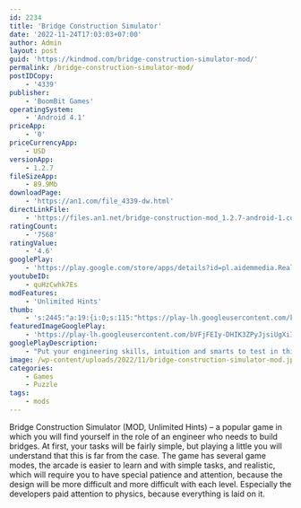 ```yaml
---
id: 2234
title: 'Bridge Construction Simulator'
date: '2022-11-24T17:03:03+07:00'
author: Admin
layout: post
guid: 'https://kindmod.com/bridge-construction-simulator-mod/'
permalink: /bridge-construction-simulator-mod/
postIDCopy:
    - '4339'
publisher:
    - 'BoomBit Games'
operatingSystem:
    - 'Android 4.1'
priceApp:
    - '0'
priceCurrencyApp:
    - USD
versionApp:
    - 1.2.7
fileSizeApp:
    - 89.9Mb
downloadPage:
    - 'https://an1.com/file_4339-dw.html'
directLinkFile:
    - 'https://files.an1.net/bridge-construction-mod_1.2.7-android-1.com.apk'
ratingCount:
    - '7568'
ratingValue:
    - '4.6'
googlePlay:
    - 'https://play.google.com/store/apps/details?id=pl.aidemmedia.RealisticBridge'
youtubeID:
    - quHzCwhk7Es
modFeatures:
    - 'Unlimited Hints'
thumb:
    - 's:2445:"a:19:{i:0;s:115:"https://play-lh.googleusercontent.com/khJIq-0yWjv0Z_FsJsi8TJlP5oZnSQps4_nhF5NBnFLVaIwDlPqWf0IFeHMyP2NHDzE=w526-h296";i:1;s:115:"https://play-lh.googleusercontent.com/YUODbrr_HRi4z-p3N5x35M8jhqVlHpM8nrNpC7or0xOmIvxwyivaGq33zL6nuZxOK-4=w526-h296";i:2;s:115:"https://play-lh.googleusercontent.com/Kd29Wl6yQBtBwJdu4TdzyVUSR93i3-9PkG_kZaVmlD8niDG_ReVIf9EwxLOzoir9hwo=w526-h296";i:3;s:115:"https://play-lh.googleusercontent.com/PorKa1rh1oBUBF0oLJ6Wit5zf23Dm2iL5TavW-CbOKEHo2mNbN7nKQdDQCJ4PlivGLU=w526-h296";i:4;s:115:"https://play-lh.googleusercontent.com/ormUoGERGc3gGqGG56BrABu9y2OXY4vCNN3erQPVe5zIa4_-ZJGOrMgGkuSfsXf5DBA=w526-h296";i:5;s:115:"https://play-lh.googleusercontent.com/pJ5H9awFwinHE7Gza5fNFs_TDRZMvrij-6rsx_eEI0dLf_Yjxtzwnt7GGwS2-PSp1e8=w526-h296";i:6;s:116:"https://play-lh.googleusercontent.com/fvx_R4ZO72D8saqZ679YfhEAGXjbNz_UsvPJniZGuQchm7_WpQ9F-mVGNM6S5ZAfkhnk=w526-h296";i:7;s:114:"https://play-lh.googleusercontent.com/NAY996Tvkdt5om8KFxCJj4MW5LSNzTrs4iDRxYOuxPty9s4yjtDmii-c40XVZe0oHw=w526-h296";i:8;s:114:"https://play-lh.googleusercontent.com/3ZwYv-Tr2im2LhA9H8c9NXGUYJN4mnKPmBXpnp2KngW5JZo9f5Y7LDwRIRFX5pQg9A=w526-h296";i:9;s:116:"https://play-lh.googleusercontent.com/WO8ai9LEsq5-kIY6C7mgDyZsMV95X44_Z3QePnjFUitNCkaDWm47yTJL75WssUE50Y7q=w526-h296";i:10;s:116:"https://play-lh.googleusercontent.com/HLMeRdu9rFoAnOMILyngaRkSxh5OHn_XUpk3lZ7DrOCN5XGpr5BEVHSAHQoTx4B-hXr3=w526-h296";i:11;s:115:"https://play-lh.googleusercontent.com/qH2biV_CpoXFl_-0cS1CdNFzP9xXk6PDQKDaB64t1rAAXgAhrDmgJpjjd3qEESg48Fk=w526-h296";i:12;s:114:"https://play-lh.googleusercontent.com/AhTg4h6XndeyowiuekNvwJLAUcKsrRbIiKooUAHJlJfdVQHfYRwDxSpkykrH8M0q-A=w526-h296";i:13;s:114:"https://play-lh.googleusercontent.com/GTy6xPAeVJGnCdydlP5tzBQ9HvfcnsomOLmekMPNfs9z6Rj_2wo_-yilySALcQrRuw=w526-h296";i:14;s:115:"https://play-lh.googleusercontent.com/UIMd2gfiE1q8P9xWxqww7_reCoqbp4n3gFJ9BmDnALsR-sGeZdiBOtbn09gUpOJCs90=w526-h296";i:15;s:114:"https://play-lh.googleusercontent.com/jypkTGiaPD3vokKlvj-WqKSoFenh_EudxBfpj0weTzHBZZQPiPb-rPcBO2JyW-b-Sg=w526-h296";i:16;s:114:"https://play-lh.googleusercontent.com/MLdBAtdKM75eb8SzvrSiM1rhC6hw4X_y3GdOF4SRj_i968XcOqGRhjUP0JpbPpG8AA=w526-h296";i:17;s:116:"https://play-lh.googleusercontent.com/Rho3EnwnaH4Y4rFq-RjOQwXuAOE7YoqrB6KatgC6KbKgrbPxmqa94jCDfaoRQVgkd1D0=w526-h296";i:18;s:114:"https://play-lh.googleusercontent.com/1-G69dJpq9qkx5c9Rph_1saXTf3ub2Nmc48Ve-psTUn3zkVTYgh9IFUs1kLliMJpAQ=w526-h296";}";'
featuredImageGooglePlay:
    - 'https://play-lh.googleusercontent.com/bVFjFEIy-DHIK3ZPyJjsiUgXiISEk1gOzLui--yg5LQipU4fkrSoCCol47vmynWXHBo'
googlePlayDescription:
    - "Put your engineering skills, intuition and smarts to test in this brand new Bridge Construction Simulator puzzle game. You will become a constructor who is required to improvise and – most of all – adapt to the task at hand. Use your resources to construct structures able to hold the weight of a car.\_Try to become a good builder as fast as you can - things will get hard. You won't be racing against the time, so be a careful and thoughtful constructor.You will design and construct increasingly elaborate bridges across four varied locations. Each one is a different logic puzzle for a thoughtful builder. Things may seem easy when you start out in a city, but once you move to the canyon, valley and finally mountains it will get hard. The task is never impossible, but the size and resilience of your structures will have to increase substantially if you don't want to be responsible for a car crash. Use your logic and skill to become a master bridge builder and break some records along the way!.In addition to the normal mode Bridge Construction Simulator offers an easy (for an increased budget and more flexibility) or hard one (for an ultimate, seemingly impossible puzzle challenge that will be able to break even the best builder). There is something for a constructor of every skill level. If you find yourself in a tight spot, a hint system will help guide you to the solution and help you build your skill as a builder. Use the help provided to construct bridges that will not break."
image: /wp-content/uploads/2022/11/bridge-construction-simulator-mod.jpg
categories:
    - Games
    - Puzzle
tags:
    - mods
---
```


Bridge Construction Simulator (MOD, Unlimited Hints) – a popular game in which you will find yourself in the role of an engineer who needs to build bridges. At first, your tasks will be fairly simple, but playing a little you will understand that this is far from the case. The game has several game modes, the arcade is easier to learn and with simple tasks, and realistic, which will require you to have special patience and attention, because the design will be more difficult and more difficult with each level. Especially the developers paid attention to physics, because everything is laid on it.